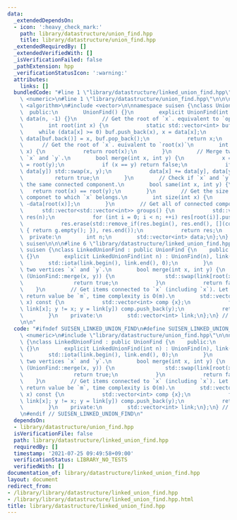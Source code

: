 ```yaml
---
data:
  _extendedDependsOn:
  - icon: ':heavy_check_mark:'
    path: library/datastructure/union_find.hpp
    title: library/datastructure/union_find.hpp
  _extendedRequiredBy: []
  _extendedVerifiedWith: []
  _isVerificationFailed: false
  _pathExtension: hpp
  _verificationStatusIcon: ':warning:'
  attributes:
    links: []
  bundledCode: "#line 1 \"library/datastructure/linked_union_find.hpp\"\n\n\n\n#include\
    \ <numeric>\n#line 1 \"library/datastructure/union_find.hpp\"\n\n\n\n#include\
    \ <algorithm>\n#include <vector>\n\nnamespace suisen {\nclass UnionFind {\n  \
    \  public:\n        UnionFind() {}\n        explicit UnionFind(int n) : n(n),\
    \ data(n, -1) {}\n        // Get the root of `x`. equivalent to `operator[](x)`\n\
    \        int root(int x) {\n            static std::vector<int> buf;\n       \
    \     while (data[x] >= 0) buf.push_back(x), x = data[x];\n            while (buf.size())\
    \ data[buf.back()] = x, buf.pop_back();\n            return x;\n        }\n  \
    \      // Get the root of `x`. euivalent to `root(x)`\n        int operator[](int\
    \ x) {\n            return root(x);\n        }\n        // Merge two vertices\
    \ `x` and `y`.\n        bool merge(int x, int y) {\n            x = root(x), y\
    \ = root(y);\n            if (x == y) return false;\n            if (data[x] >\
    \ data[y]) std::swap(x, y);\n            data[x] += data[y], data[y] = x;\n  \
    \          return true;\n        }\n        // Check if `x` and `y` belongs to\
    \ the same connected component.\n        bool same(int x, int y) {\n         \
    \   return root(x) == root(y);\n        }\n        // Get the size of connected\
    \ componet to which `x` belongs.\n        int size(int x) {\n            return\
    \ -data[root(x)];\n        }\n        // Get all of connected components.\n  \
    \      std::vector<std::vector<int>> groups() {\n            std::vector<std::vector<int>>\
    \ res(n);\n            for (int i = 0; i < n; ++i) res[root(i)].push_back(i);\n\
    \            res.erase(std::remove_if(res.begin(), res.end(), [](const auto &g)\
    \ { return g.empty(); }), res.end());\n            return res;\n        }\n  \
    \  private:\n        int n;\n        std::vector<int> data;\n};\n} // namespace\
    \ suisen\n\n\n#line 6 \"library/datastructure/linked_union_find.hpp\"\n\nnamespace\
    \ suisen {\nclass LinkedUnionFind : public UnionFind {\n    public:\n        LinkedUnionFind()\
    \ {}\n        explicit LinkedUnionFind(int n) : UnionFind(n), link(n) {\n    \
    \        std::iota(link.begin(), link.end(), 0);\n        }\n        // Merge\
    \ two vertices `x` and `y`.\n        bool merge(int x, int y) {\n            if\
    \ (UnionFind::merge(x, y)) {\n                std::swap(link[root(x)], link[root(y)]);\n\
    \                return true;\n            }\n            return false;\n    \
    \    }\n        // Get items connected to `x` (including `x`). Let the size of\
    \ return value be `m`, time complexity is O(m).\n        std::vector<int> connected_component(int\
    \ x) const {\n            std::vector<int> comp {x};\n            for (int y =\
    \ link[x]; y != x; y = link[y]) comp.push_back(y);\n            return comp;\n\
    \        }\n    private:\n        std::vector<int> link;\n};\n} // namespace suisen\n\
    \n\n"
  code: "#ifndef SUISEN_LINKED_UNION_FIND\n#define SUISEN_LINKED_UNION_FIND\n\n#include\
    \ <numeric>\n#include \"library/datastructure/union_find.hpp\"\n\nnamespace suisen\
    \ {\nclass LinkedUnionFind : public UnionFind {\n    public:\n        LinkedUnionFind()\
    \ {}\n        explicit LinkedUnionFind(int n) : UnionFind(n), link(n) {\n    \
    \        std::iota(link.begin(), link.end(), 0);\n        }\n        // Merge\
    \ two vertices `x` and `y`.\n        bool merge(int x, int y) {\n            if\
    \ (UnionFind::merge(x, y)) {\n                std::swap(link[root(x)], link[root(y)]);\n\
    \                return true;\n            }\n            return false;\n    \
    \    }\n        // Get items connected to `x` (including `x`). Let the size of\
    \ return value be `m`, time complexity is O(m).\n        std::vector<int> connected_component(int\
    \ x) const {\n            std::vector<int> comp {x};\n            for (int y =\
    \ link[x]; y != x; y = link[y]) comp.push_back(y);\n            return comp;\n\
    \        }\n    private:\n        std::vector<int> link;\n};\n} // namespace suisen\n\
    \n#endif // SUISEN_LINKED_UNION_FIND\n"
  dependsOn:
  - library/datastructure/union_find.hpp
  isVerificationFile: false
  path: library/datastructure/linked_union_find.hpp
  requiredBy: []
  timestamp: '2021-07-25 09:49:58+09:00'
  verificationStatus: LIBRARY_NO_TESTS
  verifiedWith: []
documentation_of: library/datastructure/linked_union_find.hpp
layout: document
redirect_from:
- /library/library/datastructure/linked_union_find.hpp
- /library/library/datastructure/linked_union_find.hpp.html
title: library/datastructure/linked_union_find.hpp
---
```

